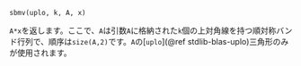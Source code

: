 ```
sbmv(uplo, k, A, x)
```

`A*x`を返します。ここで、`A`は引数`A`に格納された`k`個の上対角線を持つ順対称バンド行列で、順序は`size(A,2)`です。`A`の[`uplo`](@ref stdlib-blas-uplo)三角形のみが使用されます。
